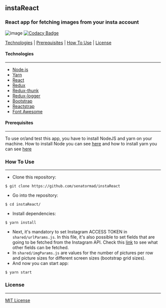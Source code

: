 ## instaReact
### React app for fetching images from your insta account

![image](https://user-images.githubusercontent.com/19698444/72934891-b6bbb400-3d64-11ea-893e-6b9b4311ccc0.png) [![Codacy Badge](https://api.codacy.com/project/badge/Grade/1a6d87ea69c54d8da23e5bfee0d8bcdd)](https://app.codacy.com/manual/senator.mad/instaReact?utm_source=github.com&utm_medium=referral&utm_content=senatormad/instaReact&utm_campaign=Badge_Grade_Dashboard)

[Technologies](#technologies) | [Prerequisites](#prerequisites) | [How To Use](#how-to-use) | [License](#license)

#### Technologies
___
*   [Node.js](https://nodejs.org/)
*   [Yarn](https://yarnpkg.com/)
*   [React](https://reactjs.org/)
*   [Redux](https://redux.js.org/)
*   [Redux-thunk](https://github.com/reduxjs/redux-thunk)
*   [Redux-logger](https://github.com/LogRocket/redux-logger)
*   [Bootstrap](https://getbootstrap.com/)
*   [Reactstrap](https://reactstrap.github.io/)
*   [Font Awesome](https://fontawesome.com/)

#### Prerequisites
___
To use or/and test this app, you have to install NodeJS and yarn on your machine. How to install Node you can see [here](https://nodejs.org/en/download/package-manager/) and how to install yarn you can see [here](https://yarnpkg.com/en/docs/install)

### How To Use
___

*   Clone this repository:
```shell
$ git clone https://github.com/senatormad/instaReact
```
*   Go into the repository:
```shell
$ cd instaReact/
```
*   Install dependencies:
```shell
$ yarn install
```
*   Next, it's mandatory to set Instagram ACCESS TOKEN in `shared/urlParams.js`. In this file, it's also possible to set fields that are going to be fetched from the Instagram API. Check this [link](https://developers.facebook.com/docs/instagram-api/reference/media/) to see what other fields can be fetched.
*   In `shared/imgParams.js` are values for the number of pictures per row and picture sizes for different screen sizes (bootstrap grid sizes).
*   And now you can start app:
```shell
$ yarn start
```

### License
___
[MIT License](https://github.com/senatormad/imageBoardServer/blob/master/LICENSE)